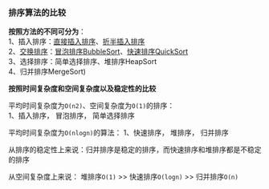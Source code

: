 ### 排序算法的比较

**按照方法的不同可分为**：  
1、插入排序：[直接插入排序](./InsertSort.md#直接插入排序insertsort)、[折半插入排序](./InsertSort.md#折半插入排序)  
2、[交换排序](./swapSort.md)：[冒泡排序BubbleSort](./swapSort.md#冒泡排序bubble-sort)、[快速排序QuickSort](./swapSort.md#快速排序quick-sort)  
3、选择排序：简单选择排序、堆排序HeapSort  
4、归并排序MergeSort) 


**按照时间复杂度和空间复杂度以及稳定性的比较**  

平均时间复杂度为`O(n2)`、空间复杂度为`O(1)`的排序：  
1、插入排序， 冒泡排序， 简单选择排序


平均时间复杂度为`O(nlogn)`的算法：
1、快速排序， 堆排序， 归并排序

从排序的稳定性上来说：归并排序是稳定的排序，而快速排序和堆排序都是不稳定的排序

从空间复杂度上来说： 堆排序`O(1)` >> 快速排序`O(logn)` >> 归并排序`O(n)`



